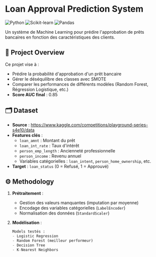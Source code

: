 # Loan Approval Prediction System

![Python](https://img.shields.io/badge/Python-3.8%2B-blue)
![Scikit-learn](https://img.shields.io/badge/Scikit--learn-1.2.2-orange)
![Pandas](https://img.shields.io/badge/Pandas-2.0.3-red)

Un système de Machine Learning pour prédire l'approbation de prêts bancaires en fonction des caractéristiques des clients.

## 📌 Project Overview
Ce projet vise à :
- Prédire la probabilité d'approbation d'un prêt bancaire
- Gérer le déséquilibre des classes avec SMOTE
- Comparer les performances de différents modèles (Random Forest, Régression Logistique, etc.)
- **Score AUC final** : 0.85

## 🗂️ Dataset
- **Source** : https://www.kaggle.com/competitions/playground-series-s4e10/data
- **Features clés** :
  - `loan_amnt` : Montant du prêt
  - `loan_int_rate` : Taux d'intérêt
  - `person_emp_length` : Ancienneté professionnelle
  - `person_income` : Revenu annuel
  - Variables catégorielles : `loan_intent`, `person_home_ownership`, etc.
- **Target** : `loan_status` (0 = Refusé, 1 = Approuvé)

## ⚙️ Methodology
1. **Prétraitement** :
   - Gestion des valeurs manquantes (imputation par moyenne)
   - Encodage des variables catégorielles (`LabelEncoder`)
   - Normalisation des données (`StandardScaler`)

2. **Modélisation** :
   ```python
   Models testés :
   - Logistic Regression
   - Random Forest (meilleur performeur)
   - Decision Tree
   - K-Nearest Neighbors
